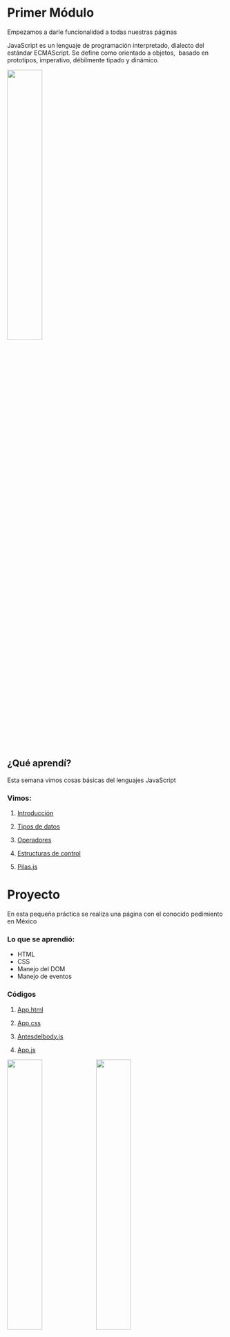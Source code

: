 # Primer Módulo

<p> Empezamos a darle funcionalidad a todas nuestras páginas </p>
<p> JavaScript es un lenguaje de programación interpretado, dialecto del estándar ECMAScript. Se define como orientado a objetos, ​ basado en prototipos, imperativo, débilmente tipado y dinámico.</p>
<img src="https://soyhorizonte.com/wp-content/uploads/2020/10/Javascript-by-SoyHorizonte.jpg" width="40%" height= "40%">

<h2> ¿Qué aprendí?</h2>
<p> Esta semana vimos cosas básicas del lenguajes JavaScript </p>

<h3> Vimos:</h3>

1. [Introducción](https://github.com/IIDarkTexII/Practicas-Back-end-LAUNCH-X/blob/main/M%C3%B3dulo%201%20JS/Pr%C3%A1cticas%20Lives/index.js)

2. [Tipos de datos](https://github.com/IIDarkTexII/Practicas-Back-end-LAUNCH-X/blob/main/M%C3%B3dulo%201%20JS/Pr%C3%A1cticas%20Lives/tipos%20de%20datos.js)

3. [Operadores](https://github.com/IIDarkTexII/Practicas-Back-end-LAUNCH-X/blob/main/M%C3%B3dulo%201%20JS/Pr%C3%A1cticas%20Lives/Operadores.js)

4. [Estructuras de control](https://github.com/IIDarkTexII/Practicas-Back-end-LAUNCH-X/blob/main/M%C3%B3dulo%201%20JS/Pr%C3%A1cticas%20Lives/estructuras%20de%20control.js)

5. [Pilas.js](https://github.com/IIDarkTexII/Practicas-Back-end-LAUNCH-X/blob/main/M%C3%B3dulo%201%20JS/Pr%C3%A1cticas%20Lives/pilas.js)

<h1> Proyecto </h1>
<p>En esta pequeña práctica se realiza una página con el conocido pedimiento en México</p>
<h3>Lo que se aprendió: </h3>
<ul>
    <li>HTML</li>
    <li>CSS</li>
    <li>Manejo del DOM</li>
    <li>Manejo de eventos</li>
</ul>

<h3>Códigos</h3>

1. [App.html](https://github.com/IIDarkTexII/Practicas-Back-end-LAUNCH-X/blob/main/M%C3%B3dulo%201%20JS/Pr%C3%A1ctica/app.html)

2. [App.css](https://github.com/IIDarkTexII/Practicas-Back-end-LAUNCH-X/blob/main/M%C3%B3dulo%201%20JS/Pr%C3%A1ctica/app.css)

3. [Antesdelbody.js](https://github.com/IIDarkTexII/Practicas-Back-end-LAUNCH-X/blob/main/M%C3%B3dulo%201%20JS/Pr%C3%A1ctica/antesdelbody.js)

4. [App.js](https://github.com/IIDarkTexII/Practicas-Back-end-LAUNCH-X/blob/main/M%C3%B3dulo%201%20JS/Pr%C3%A1ctica/app.js)

<img src="https://github.com/IIDarkTexII/Practicas-Back-end-LAUNCH-X/blob/main/M%C3%B3dulo%201%20JS/IMG/Spidy.png" width="40%" height= "40%">

<img src="https://github.com/IIDarkTexII/Practicas-Back-end-LAUNCH-X/blob/main/M%C3%B3dulo%201%20JS/IMG/Pedimiento2.png" width="40%" height= "40%">
